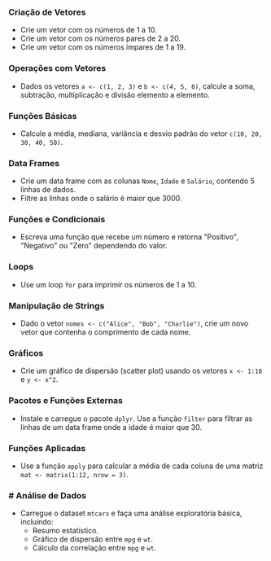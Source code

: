 ### Criação de Vetores
- Crie um vetor com os números de 1 a 10.
- Crie um vetor com os números pares de 2 a 20.
- Crie um vetor com os números ímpares de 1 a 19.

### Operações com Vetores
- Dados os vetores `a <- c(1, 2, 3)` e `b <- c(4, 5, 6)`, 
calcule a soma, subtração, multiplicação e divisão elemento a elemento.

###  Funções Básicas
- Calcule a média, mediana, variância e desvio padrão do vetor `c(10, 20, 30, 40, 50)`.

### Data Frames
- Crie um data frame com as colunas `Nome`, `Idade` e `Salário`, contendo 5 linhas de dados.
- Filtre as linhas onde o salário é maior que 3000.

### Funções e Condicionais
- Escreva uma função que recebe um número e retorna "Positivo", "Negativo" ou "Zero" dependendo do valor.

### Loops
- Use um loop `for` para imprimir os números de 1 a 10.

### Manipulação de Strings
- Dado o vetor `nomes <- c("Alice", "Bob", "Charlie")`, crie um novo vetor que contenha o comprimento de cada nome.

### Gráficos
- Crie um gráfico de dispersão (scatter plot) usando os vetores `x <- 1:10` e `y <- x^2`.

### Pacotes e Funções Externas
- Instale e carregue o pacote `dplyr`. Use a função `filter` para filtrar as linhas de um data frame onde a idade é maior que 30.

### Funções Aplicadas
- Use a função `apply` para calcular a média de cada coluna de uma matriz `mat <- matrix(1:12, nrow = 3)`.

### # Análise de Dados
- Carregue o dataset `mtcars` e faça uma análise exploratória básica, incluindo:
  - Resumo estatístico.
  - Gráfico de dispersão entre `mpg` e `wt`.
  - Cálculo da correlação entre `mpg` e `wt`.

